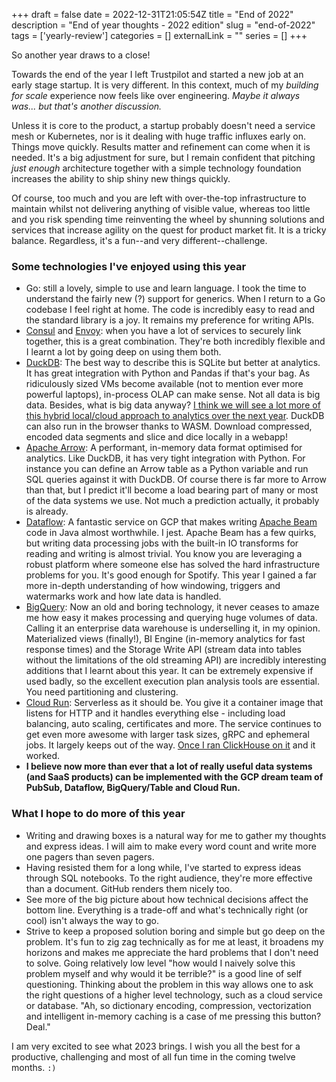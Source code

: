 +++ 
draft = false
date = 2022-12-31T21:05:54Z
title = "End of 2022"
description = "End of year thoughts - 2022 edition"
slug = "end-of-2022" 
tags = ['yearly-review']
categories = []
externalLink = ""
series = []
+++

So another year draws to a close!

Towards the end of the year I left Trustpilot and started a new job at an early stage startup. It is very different. In this context, much of my _building for scale_ experience now feels like over engineering. _Maybe it always was... but that's another discussion._ 

Unless it is core to the product, a startup probably doesn't need a service mesh or Kubernetes, nor is it dealing with huge traffic influxes early on. Things move quickly. Results matter and refinement can come when it is needed. It's a big adjustment for sure, but I remain confident that pitching _just enough_ architecture together with a simple technology foundation increases the ability to ship shiny new things quickly.

Of course, too much and you are left with over-the-top infrastructure to maintain whilst not delivering anything of visible value, whereas too little and you risk spending time reinventing the wheel by shunning solutions and services that increase agility on the quest for product market fit. It is a tricky balance. Regardless, it's a fun--and very different--challenge.

### Some technologies I've enjoyed using this year

- Go: still a lovely, simple to use and learn language. I took the time to understand the fairly new (?) support for generics. When I return to a Go codebase I feel right at home. The code is incredibly easy to read and the standard library is a joy. It remains my preference for writing APIs.
- [Consul](https://www.consul.io/) and [Envoy](https://www.envoyproxy.io/): when you have a lot of services to securely link together, this is a great combination. They're both incredibly flexible and I learnt a lot by going deep on using them both.
- [DuckDB](https://duckdb.org/): The best way to describe this is SQLite but better at analytics. It has great integration with Python and Pandas if that's your bag. As ridiculously sized VMs become available (not to mention ever more powerful laptops), in-process OLAP can make sense. Not all data is big data. Besides, what is big data anyway? [I think we will see a lot more of this hybrid local/cloud approach to analytics over the next year](https://motherduck.com/). DuckDB can also run in the browser thanks to WASM. Download compressed, encoded data segments and slice and dice locally in a webapp!
- [Apache Arrow](https://arrow.apache.org/): A performant, in-memory data format optimised for analytics. Like DuckDB, it has very tight integration with Python. For instance you can define an Arrow table as a Python variable and run SQL queries against it with DuckDB. Of course there is far more to Arrow than that, but I predict it'll become a load bearing part of many or most of the data systems we use. Not much a prediction actually, it probably is already.
- [Dataflow](https://cloud.google.com/dataflow): A fantastic service on GCP that makes writing [Apache Beam](https://beam.apache.org/) code in Java almost worthwhile. I jest. Apache Beam has a few quirks, but writing data processing jobs with the built-in IO transforms for reading and writing is almost trivial. You know you are leveraging a robust platform where someone else has solved the hard infrastructure problems for you. It's good enough for Spotify. This year I gained a far more in-depth understanding of how windowing, triggers and watermarks work and how late data is handled. 
- [BigQuery](https://cloud.google.com/bigquery): Now an old and boring technology, it never ceases to amaze me how easy it makes processing and querying huge volumes of data. Calling it an enterprise data warehouse is underselling it, in my opinion. Materialized views (finally!), BI Engine (in-memory analytics for fast response times) and the Storage Write API (stream data into tables without the limitations of the old streaming API) are incredibly interesting additions that I learnt about this year. It can be extremely expensive if used badly, so the excellent execution plan analysis tools are essential. You need partitioning and clustering.
- [Cloud Run](https://cloud.google.com/run): Serverless as it should be. You give it a container image that listens for HTTP and it handles everything else - including load balancing, auto scaling, certificates and more. The service continues to get even more awesome with larger task sizes, gRPC and ephemeral jobs. It largely keeps out of the way. [Once I ran ClickHouse on it](/posts/clickhouse-on-cloud-run/) and it worked.
- **I believe now more than ever that a lot of really useful data systems (and SaaS products) can be implemented with the GCP dream team of PubSub, Dataflow, BigQuery/Table and Cloud Run.**

### What I hope to do more of this year

- Writing and drawing boxes is a natural way for me to gather my thoughts and express ideas. I will aim to make every word count and write more one pagers than seven pagers.
- Having resisted them for a long while, I've started to express ideas through SQL notebooks. To the right audience, they're more effective than a document. GitHub renders them nicely too.
- See more of the big picture about how technical decisions affect the bottom line. Everything is a trade-off and what's technically right (or cool) isn't always the way to go.
- Strive to keep a proposed solution boring and simple but go deep on the problem. It's fun to zig zag technically as for me at least, it broadens my horizons and makes me appreciate the hard problems that I don't need to solve. Going relatively low level "how would I naively solve this problem myself and why would it be terrible?" is a good line of self questioning. Thinking about the problem in this way allows one to ask the right questions of a higher level technology, such as a cloud service or database. "Ah, so dictionary encoding, compression, vectorization and intelligent in-memory caching is a case of me pressing this button? Deal."

I am very excited to see what 2023 brings. I wish you all the best for a productive, challenging and most of all fun time in the coming twelve months. `:)`
